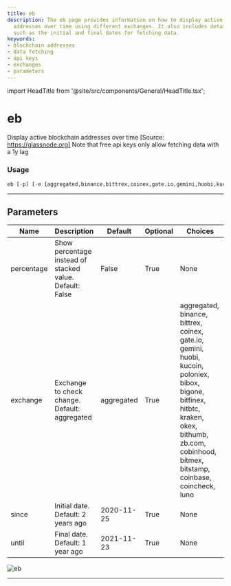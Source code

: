 ```yaml
---
title: eb
description: The eb page provides information on how to display active blockchain
  addresses over time using different exchanges. It also includes details on parameters
  such as the initial and final dates for fetching data.
keywords:
- blockchain addresses
- data fetching
- api keys
- exchanges
- parameters
---
```


import HeadTitle from '@site/src/components/General/HeadTitle.tsx';

<HeadTitle title="eb - Dd - Crypto - Reference | OpenBB Terminal Docs" />

# eb

Display active blockchain addresses over time [Source: https://glassnode.org] Note that free api keys only allow fetching data with a 1y lag

### Usage

```python
eb [-p] [-e {aggregated,binance,bittrex,coinex,gate.io,gemini,huobi,kucoin,poloniex,bibox,bigone,bitfinex,hitbtc,kraken,okex,bithumb,zb.com,cobinhood,bitmex,bitstamp,coinbase,coincheck,luno}] [-s SINCE] [-u UNTIL]
```

---

## Parameters

| Name | Description | Default | Optional | Choices |
| ---- | ----------- | ------- | -------- | ------- |
| percentage | Show percentage instead of stacked value. Default: False | False | True | None |
| exchange | Exchange to check change. Default: aggregated | aggregated | True | aggregated, binance, bittrex, coinex, gate.io, gemini, huobi, kucoin, poloniex, bibox, bigone, bitfinex, hitbtc, kraken, okex, bithumb, zb.com, cobinhood, bitmex, bitstamp, coinbase, coincheck, luno |
| since | Initial date. Default: 2 years ago | 2020-11-25 | True | None |
| until | Final date. Default: 1 year ago | 2021-11-23 | True | None |

![eb](https://user-images.githubusercontent.com/46355364/154060160-3102de99-bed7-4e3b-bc98-81c684eefcb0.png)

---
